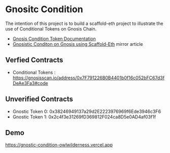 # Gnositc Condition

The intention of this project is to build a scaffold-eth project to illustrate the use of Conditional Tokens on Gnosis Chain.

- [Gnosis Condition Token Documentation](https://docs.gnosis.io/conditionaltokens/docs/ctftutorial01/)
- [Gnosistic Conditon on Gnosis using Scaffold-Eth](https://mirror.xyz/quantumtekh.eth/5Px8k5U0PA8oQrkDqq5Ov2WoCipRzDwAN1VCV6Xw2Cg) mirror article 

## Verfied Contracts
- Conditional Tokens :  https://gnosisscan.io/address/0x7F791226B0B4401b0f16c052bFC67d3fDeAe3Fa3#code

## Unverified Contracts
- Gnostic Token 0: 0x38246949137a29d2E2223976969f6Ede3946c3F6
- Gnostic Token 1: 0x2c4f3e31269fD369812F024ca8D5e0AD4af03f1f

## Demo
 https://gnostic-condition-owlwilderness.vercel.app